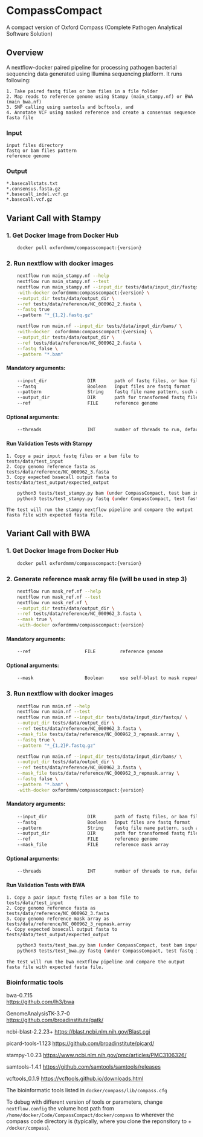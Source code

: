 # CompassCompact
A compact version of Oxford Compass (Complete Pathogen Analytical Software Solution)


## Overview

A nextflow-docker paired pipeline for processing pathogen bacterial sequencing data generated using Illumina sequencing platform. It runs following:

    1. Take paired fastq files or bam files in a file folder
    2. Map reads to reference genome using Stampy (main_stampy.nf) or BWA (main_bwa.nf)
    3. SNP calling using samtools and bcftools, and 
    4. Annotate VCF using masked reference and create a consensus sequence fasta file

### Input
    input files directory
    fastq or bam files pattern 
    reference genome

### Output
    *.basecallstats.txt
    *.consensus.fasta.gz
    *.basecall_indel.vcf.gz
    *.basecall.vcf.gz

## Variant Call with Stampy

### 1. Get Docker Image from Docker Hub
```bash
    docker pull oxfordmmm/compasscompact:{version}
```
### 2. Run nextflow with docker images
```bash
    nextflow run main_stampy.nf --help
    nextflow run main_stampy.nf --test
    nextflow run main_stampy.nf --input_dir tests/data/input_dir/fastqs/ \
    -with-docker oxfordmmm:compasscompact:{version} \
    --output_dir tests/data/output_dir \
    --ref tests/data/reference/NC_000962_2.fasta \
    --fastq true
    --pattern "*_{1,2}.fastq.gz"

    nextflow run main.nf --input_dir tests/data/input_dir/bams/ \
    -with-docker  oxfordmmm:compasscompact:{version} \
    --output_dir tests/data/output_dir \
    --ref tests/data/reference/NC_000962_2.fasta \
    --fastq false \
    --pattern "*.bam"
```
#### Mandatory arguments:
```bash
    --input_dir               DIR       path of fastq files, or bam files
    --fastq                   Boolean   Input files are fastq format
    --pattern                 String    fastq file name pattern, such as "*_{1,2}P.fastq.gz"
    --output_dir              DIR       path for transformed fastq files
    --ref                     FILE      reference genome
```
#### Optional arguments:
```bash
    --threads                 INT       number of threads to run, default 4
```
#### Run Validation Tests with Stampy

    1. Copy a pair input fastq files or a bam file to tests/data/test_input
    2. Copy genomo reference fasta as tests/data/reference/NC_000962_3.fasta
    3. Copy expected basecall output fasta to tests/data/test_output/expected_output
```bash
    python3 tests/test_stampy.py bam (under CompassCompact, test bam input)
    python3 tests/test_stampy.py fastq (under CompassCompact, test fastq input)
```
    The test will run the stampy nextflow pipeline and compare the output fasta file with expected fasta file.

## Variant Call with BWA

### 1. Get Docker Image from Docker Hub
```bash
    docker pull oxfordmmm/compasscompact:{version}
```
### 2. Generate reference mask array file (will be used in step 3)
```bash
    nextflow run mask_ref.nf --help
    nextflow run mask_ref.nf --test
    nextflow run mask_ref.nf \
    --output_dir tests/data/output_dir \
    --ref tests/data/reference/NC_000962_3.fasta \
    --mask true \
    -with-docker oxfordmmm/compasscompact:{version}
```
#### Mandatory arguments:
```bash
    --ref                    FILE         reference genome
```
#### Optional arguments:
```bash
    --mask                   Boolean      use self-blast to mask repeated region, default true
```
### 3. Run nextflow with docker images
```bash
    nextflow run main.nf --help
    nextflow run main.nf --test
    nextflow run main.nf --input_dir tests/data/input_dir/fastqs/ \
    --output_dir tests/data/output_dir \
    --ref tests/data/reference/NC_000962_3.fasta \
    --mask_file tests/data/reference/NC_000962_3_repmask.array \
    --fastq true \
    --pattern "*_{1,2}P.fastq.gz"

    nextflow run main.nf --input_dir tests/data/input_dir/bams/ \
    --output_dir tests/data/output_dir \
    --ref tests/data/reference/NC_000962_3.fasta \
    --mask_file tests/data/reference/NC_000962_3_repmask.array \
    --fastq false \
    --pattern "*.bam" \
    -with-docker oxfordmmm/compasscompact:{version}
```
#### Mandatory arguments:
```bash
    --input_dir               DIR       path of fastq files, or bam files
    --fastq                   Boolean   Input files are fastq format
    --pattern                 String    fastq file name pattern, such as "*_{1,2}P.fastq.gz"
    --output_dir              DIR       path for transformed fastq files
    --ref                     FILE      reference genome
    --mask_file               FILE      reference mask array
```
#### Optional arguments:
```bash
    --threads                 INT       number of threads to run, default 4
```
#### Run Validation Tests with BWA

    1. Copy a pair input fastq files or a bam file to tests/data/test_input
    2. Copy genomo reference fasta as tests/data/reference/NC_000962_3.fasta
    3. Copy genomo reference mask array as tests/data/reference/NC_000962_3_repmask.array
    4. Copy expected basecall output fasta to tests/data/test_output/expected_output
```bash
    python3 tests/test_bwa.py bam (under CompassCompact, test bam input)
    python3 tests/test_bwa.py fastq (under CompassCompact, test fastq input)
```
    The test will run the bwa nextflow pipeline and compare the output fasta file with expected fasta file.

### Bioinformatic tools

bwa-0.7.15	
https://github.com/lh3/bwa

GenomeAnalysisTK-3.7-0	
https://github.com/broadinstitute/gatk/ 

ncbi-blast-2.2.23+	https://blast.ncbi.nlm.nih.gov/Blast.cgi

picard-tools-1.123	https://github.com/broadinstitute/picard/

stampy-1.0.23	https://www.ncbi.nlm.nih.gov/pmc/articles/PMC3106326/

samtools-1.4.1	https://github.com/samtools/samtools/releases

vcftools_0.1.9	https://vcftools.github.io/downloads.html

The bioinformatic tools listed in  `docker/compass/lib/compass.cfg`

To debug with different version of tools or parameters, change `nextflow.config` the volume host path from `/home/docker/Code/CompassCompact/docker/compass` to wherever the compass code directory is (typically, where you clone the reponsitory to + `/docker/compass`).

